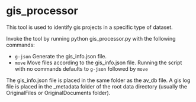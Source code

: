 # gis_processor
This tool is used to identify gis projects in a specific type of dataset.

Invoke the tool by running python gis_processor.py with the following commands:
* `g-json` Generate the gis_info.json file.
* `move` Move files according to the gis_info.json file.
Running the script with no commands defaults to `g-json` followed by `move`

The gis_info.json file is placed in the same folder as the av_db file.
A gis log file is placed in the _metadata folder of the root data directory 
(usually the OriginalFiles or OriginalDocuments folder).